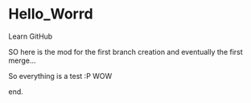 # Hello_Worrd
Learn GitHub

SO here is the mod for the first branch creation and eventually the first merge...

So everything is a test :P
WOW

end.
